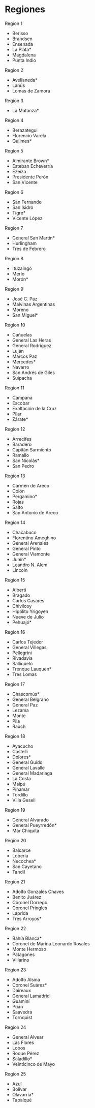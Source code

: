 # Regiones

Region 1
 - Berisso
 - Brandsen
 - Ensenada
 - La Plata*
 - Magdalena
 - Punta Indio

Region 2
 - Avellaneda*
 - Lanús
 - Lomas de Zamora

Region 3
 - La Matanza*

Region 4
 - Berazategui
 - Florencio Varela
 - Quilmes*

Region 5
 - Almirante Brown*
 - Esteban Echeverría
 - Ezeiza
 - Presidente Perón
 - San Vicente

Region 6
 - San Fernando
 - San Isidro
 - Tigre*
 - Vicente López

Region 7
 - General San Martín*
 - Hurlingham
 - Tres de Febrero

Region 8
 - Ituzaingó
 - Merlo
 - Morón*

Region 9
 - José C. Paz
 - Malvinas Argentinas
 - Moreno
 - San Miguel*

Region 10
 - Cañuelas
 - General Las Heras
 - General Rodríguez
 - Luján
 - Marcos Paz
 - Mercedes*
 - Navarro
 - San Andrés de Giles
 - Suipacha

Region 11
 - Campana
 - Escobar
 - Exaltación de la Cruz
 - Pilar
 - Zárate*

Region 12
 - Arrecifes
 - Baradero
 - Capitán Sarmiento
 - Ramallo
 - San Nicolás*
 - San Pedro

Region 13
 - Carmen de Areco
 - Colón
 - Pergamino*
 - Rojas
 - Salto
 - San Antonio de Areco

Region 14
 - Chacabuco
 - Florentino Ameghino
 - General Arenales
 - General Pinto
 - General Viamonte
 - Junín*
 - Leandro N. Alem
 - Lincoln

Region 15
 - Alberti
 - Bragado
 - Carlos Casares
 - Chivilcoy
 - Hipólito Yrigoyen
 - Nueve de Julio
 - Pehuajó*

Region 16
 - Carlos Tejedor
 - General Villegas
 - Pellegrini
 - Rivadavia
 - Salliqueló
 - Trenque Lauquen*
 - Tres Lomas

Region 17
 - Chascomús*
 - General Belgrano
 - General Paz
 - Lezama
 - Monte
 - Pila
 - Rauch

Region 18
 - Ayacucho
 - Castelli
 - Dolores*
 - General Guido
 - General Lavalle
 - General Madariaga
 - La Costa
 - Maipú
 - Pinamar
 - Tordillo
 - Villa Gesell

Region 19
 - General Alvarado
 - General Pueyrredón*
 - Mar Chiquita

Region 20
 - Balcarce
 - Lobería
 - Necochea*
 - San Cayetano
 - Tandil

Region 21
 - Adolfo Gonzales Chaves
 - Benito Juárez
 - Coronel Dorrego
 - Coronel Pringles
 - Laprida
 - Tres Arroyos*

Region 22
 - Bahía Blanca*
 - Coronel de Marina Leonardo Rosales
 - Monte Hermoso
 - Patagones
 - Villarino

Region 23
 - Adolfo Alsina
 - Coronel Suárez*
 - Daireaux
 - General Lamadrid
 - Guaminí
 - Puan
 - Saavedra
 - Tornquist

Region 24
 - General Alvear
 - Las Flores
 - Lobos
 - Roque Pérez
 - Saladillo*
 - Veinticinco de Mayo

Region 25
 - Azul
 - Bolívar
 - Olavarría*
 - Tapalqué
